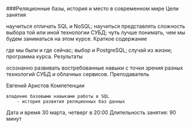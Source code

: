 ###Реляционные базы, история и место в современном мире
Цели занятия

научиться отличать SQL и NoSQL;
научиться представлять сложность выбора той или иной технологии СУБД;
чуть лучше понимать, чем мы будем заниматься на этом курсе.
Краткое содержание

где мы были и где сейчас;
выбор и PostgreSQL;
случай из жизни;
программа курса.
Результаты

осознанно развивать востребованные навыки с точки зрения разных технологий СУБД и облачных сервисов.
Преподаватель

Евгений Аристов
Компетенции

    владение базовыми навыками работы в SQL
        - история развития реляционных баз данных

Дата и время
30 марта, четверг в 20:00
Длительность занятия: 90 минут

